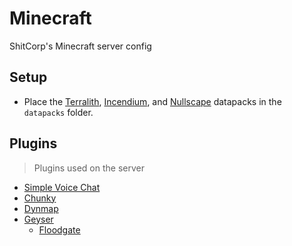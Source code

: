 # Minecraft

ShitCorp's Minecraft server config

## Setup

- Place the [Terralith](https://www.planetminecraft.com/data-pack/terralith-overworld-evolved-100-biomes-caves-and-more/), [Incendium](https://www.planetminecraft.com/data-pack/incendium-nether-expansion/), and [Nullscape](https://www.planetminecraft.com/data-pack/nullscape/) datapacks in the `datapacks` folder.

## Plugins

> Plugins used on the server

- [Simple Voice Chat](https://www.curseforge.com/minecraft/mc-mods/simple-voice-chat)
- [Chunky](https://www.spigotmc.org/resources/chunky.81534/)
- [Dynmap](https://www.spigotmc.org/resources/dynmap%C2%AE.274/)
- [Geyser](https://geysermc.org/)
  - [Floodgate](https://github.com/GeyserMC/Floodgate/)
